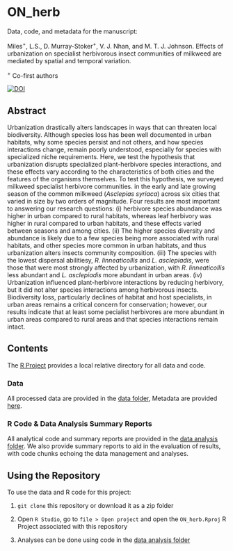 # ON_herb

Data, code, and metadata for the manuscript:

Miles<sup>+</sup>, L.S., D. Murray-Stoker<sup>+</sup>, V. J. Nhan, and M. T. J. Johnson. Effects of urbanization on specialist herbivorous insect communities of milkweed are mediated by spatial and temporal variation.

<sup>+</sup> Co-first authors

[![DOI](https://zenodo.org/badge/378555232.svg)](https://zenodo.org/badge/latestdoi/378555232)

## Abstract

Urbanization drastically alters landscapes in ways that can threaten local biodiversity. Although species loss has been well documented in urban habitats, why some species persist and not others, and how species interactions change, remain poorly understood, especially for species with specialized niche requirements. Here, we test the hypothesis that urbanization disrupts specialized plant-herbivore species interactions, and these effects vary according to the characteristics of both cities and the features of the organisms themselves. To test this hypothesis, we surveyed milkweed specialist herbivore communities. in the early and late growing season of the common milkweed (*Asclepias syriaca*) across six cities that varied in size by two orders of magnitude. Four results are most important to answering our research questions: (i) herbivore species abundance was higher in urban compared to rural habitats, whereas leaf herbivory was higher in rural compared to urban habitats, and these effects varied between seasons and among cities. (ii) The higher species diversity and abundance is likely due to a few species being more associated with rural habitats, and other species more common in urban habitats, and thus urbanization alters insects community composition. (iii) The species with the lowest dispersal abilitiesy, *R. linneaticollis* and *L. asclepiadis*, were those that were most strongly affected by urbanization, with *R. linneaticollis* less abundant and *L. asclepiadis* more abundant in urban areas. (iv) Urbanization influenced plant-herbivore interactions by reducing herbivory, but it did not alter species interactions among herbivorous insects. Biodiversity loss, particularly declines of habitat and host specialists, in urban areas remains a critical concern for conservation; however, our results indicate that at least some pecialist herbivores are more abundant in urban areas compared to rural areas and that species interactions remain intact.


## Contents

The [R Project](https://github.com/dmurraystoker/ON_herb/blob/main/ON_herb.Rproj) provides a local relative directory for all data and code.


### Data

All processed data are provided in the [data folder](https://github.com/dmurraystoker/ON_herb/tree/main/data), Metadata are provided [here](https://github.com/dmurraystoker/ON_herb/blob/main/metadata.md).


### R Code & Data Analysis Summary Reports

All analytical code and summary reports are provided in the [data analysis folder](https://github.com/dmurraystoker/ON_herb/blob/main/metadata.md). We also provide summary reports to aid in the evaluation of results, with code chunks echoing the data management and analyses.


## Using the Repository

To use the data and R code for this project:

1. `git clone` this repository or download it as a zip folder

2. Open `R Studio`, go to `file > Open project` and open the `ON_herb.Rproj` R Project associated with this repository

3. Analyses can be done using code in the [data analysis folder](https://github.com/dmurraystoker/ON_herb/tree/main/data_analysis)






